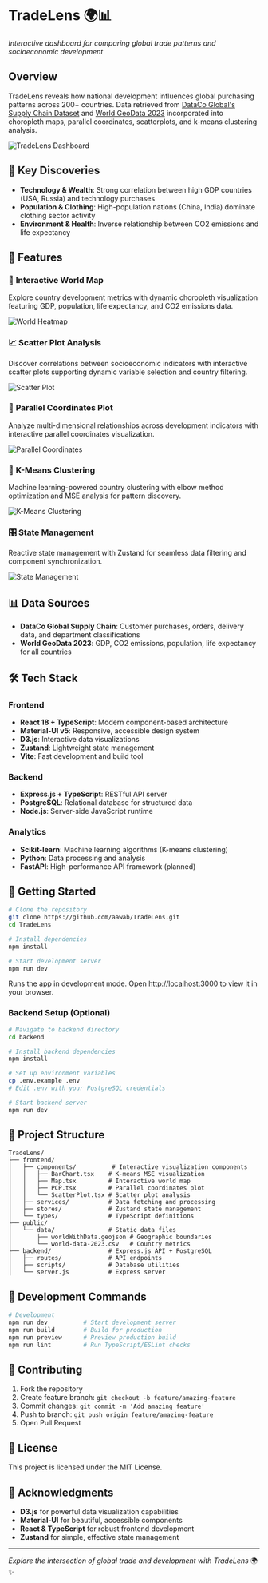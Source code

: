 # TradeLens 🌍📊

*Interactive dashboard for comparing global trade patterns and socioeconomic development*

## Overview

TradeLens reveals how national development influences global purchasing patterns across 200+ countries. Data retrieved from [DataCo Global's Supply Chain Dataset](https://www.kaggle.com/datasets/shashwatwork/dataco-smart-supply-chain-for-big-data-analysis) and [World GeoData 2023](https://github.com/georgique/world-geojson) incorporated into choropleth maps, parallel coordinates, scatterplots, and k-means clustering analysis.

![TradeLens Dashboard](./public/TradeLens%20-%20Dashboard.png)

## 🚀 Key Discoveries

- **Technology & Wealth**: Strong correlation between high GDP countries (USA, Russia) and technology purchases
- **Population & Clothing**: High-population nations (China, India) dominate clothing sector activity  
- **Environment & Health**: Inverse relationship between CO2 emissions and life expectancy

## 🌟 Features

### 📍 **Interactive World Map**
Explore country development metrics with dynamic choropleth visualization featuring GDP, population, life expectancy, and CO2 emissions data.

![World Heatmap](./public/TradeLens-%20World%20Heatmap.png)

### 📈 **Scatter Plot Analysis**
Discover correlations between socioeconomic indicators with interactive scatter plots supporting dynamic variable selection and country filtering.

![Scatter Plot](./public/TradeLens%20-%20Scatter.png)

### 🎯 **Parallel Coordinates Plot**
Analyze multi-dimensional relationships across development indicators with interactive parallel coordinates visualization.

![Parallel Coordinates](./public/TradeLens%20-%20PCP.png)

### 🤖 **K-Means Clustering**
Machine learning-powered country clustering with elbow method optimization and MSE analysis for pattern discovery.

![K-Means Clustering](./public/TradeLens%20-%20MSE.png)

### 🎛️ **State Management**
Reactive state management with Zustand for seamless data filtering and component synchronization.

![State Management](./public/TradeLens%20-%20State.png)

## 📊 Data Sources

- **DataCo Global Supply Chain**: Customer purchases, orders, delivery data, and department classifications
- **World GeoData 2023**: GDP, CO2 emissions, population, life expectancy for all countries

## 🛠️ Tech Stack

### **Frontend**
- **React 18 + TypeScript**: Modern component-based architecture
- **Material-UI v5**: Responsive, accessible design system
- **D3.js**: Interactive data visualizations
- **Zustand**: Lightweight state management
- **Vite**: Fast development and build tool

### **Backend**
- **Express.js + TypeScript**: RESTful API server
- **PostgreSQL**: Relational database for structured data
- **Node.js**: Server-side JavaScript runtime

### **Analytics**
- **Scikit-learn**: Machine learning algorithms (K-means clustering)
- **Python**: Data processing and analysis
- **FastAPI**: High-performance API framework (planned)

## 🚀 Getting Started

```bash
# Clone the repository
git clone https://github.com/aawab/TradeLens.git
cd TradeLens

# Install dependencies
npm install

# Start development server
npm run dev
```

Runs the app in development mode.
Open [http://localhost:3000](http://localhost:3000) to view it in your browser.

### Backend Setup (Optional)
```bash
# Navigate to backend directory
cd backend

# Install backend dependencies
npm install

# Set up environment variables
cp .env.example .env
# Edit .env with your PostgreSQL credentials

# Start backend server
npm run dev
```

## 📁 Project Structure

```
TradeLens/
├── frontend/
│   ├── components/          # Interactive visualization components
│   │   ├── BarChart.tsx    # K-means MSE visualization
│   │   ├── Map.tsx         # Interactive world map
│   │   ├── PCP.tsx         # Parallel coordinates plot
│   │   └── ScatterPlot.tsx # Scatter plot analysis
│   ├── services/           # Data fetching and processing
│   ├── stores/             # Zustand state management
│   └── types/              # TypeScript definitions
├── public/
│   └── data/               # Static data files
│       ├── worldWithData.geojson # Geographic boundaries
│       └── world-data-2023.csv   # Country metrics
├── backend/                # Express.js API + PostgreSQL
│   ├── routes/             # API endpoints
│   ├── scripts/            # Database utilities
│   └── server.js           # Express server
```

## 🔧 Development Commands

```bash
# Development
npm run dev          # Start development server
npm run build        # Build for production
npm run preview      # Preview production build
npm run lint         # Run TypeScript/ESLint checks
```

## 🤝 Contributing

1. Fork the repository
2. Create feature branch: `git checkout -b feature/amazing-feature`
3. Commit changes: `git commit -m 'Add amazing feature'`
4. Push to branch: `git push origin feature/amazing-feature`
5. Open Pull Request

## 📄 License

This project is licensed under the MIT License.

## 🙏 Acknowledgments

- **D3.js** for powerful data visualization capabilities
- **Material-UI** for beautiful, accessible components
- **React & TypeScript** for robust frontend development
- **Zustand** for simple, effective state management

---

*Explore the intersection of global trade and development with TradeLens* 🌍✨
